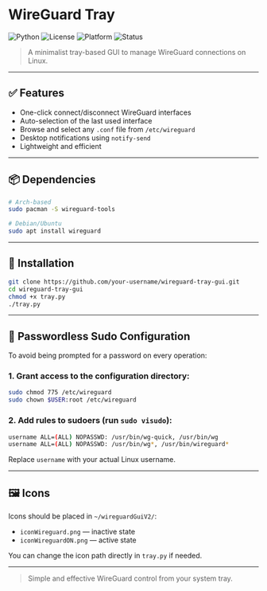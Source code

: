 # WireGuard Tray

![Python](https://img.shields.io/badge/Made_with-Python-blue?logo=python)
![License](https://img.shields.io/badge/License-MIT-green.svg)
![Platform](https://img.shields.io/badge/Linux-ready-brightgreen?logo=linux)
![Status](https://img.shields.io/badge/Status-Active-blue)

> A minimalist tray-based GUI to manage WireGuard connections on Linux.

---

## ✅ Features

- One-click connect/disconnect WireGuard interfaces
- Auto-selection of the last used interface
- Browse and select any `.conf` file from `/etc/wireguard`
- Desktop notifications using `notify-send`
- Lightweight and efficient

---

## 📦 Dependencies

```bash
# Arch-based
sudo pacman -S wireguard-tools

# Debian/Ubuntu
sudo apt install wireguard 
```

---

## 🚀 Installation

```bash
git clone https://github.com/your-username/wireguard-tray-gui.git
cd wireguard-tray-gui
chmod +x tray.py
./tray.py
```

---

## 🔐 Passwordless Sudo Configuration

To avoid being prompted for a password on every operation:

### 1. Grant access to the configuration directory:

```bash
sudo chmod 775 /etc/wireguard
sudo chown $USER:root /etc/wireguard
```

### 2. Add rules to sudoers (run `sudo visudo`):

```bash
username ALL=(ALL) NOPASSWD: /usr/bin/wg-quick, /usr/bin/wg
username ALL=(ALL) NOPASSWD: /usr/bin/wg*, /usr/bin/wireguard*
```

Replace `username` with your actual Linux username.

---

## 🖼️ Icons

Icons should be placed in `~/wireguardGuiV2/`:

- `iconWireguard.png` — inactive state
- `iconWireguardON.png` — active state

You can change the icon path directly in `tray.py` if needed.

---

> Simple and effective WireGuard control from your system tray.

